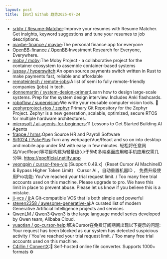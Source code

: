 ```yaml
---
layout: post
title: 【Bot】Github 趋势2025-07-24
---
```


* [srbhr / Resume-Matcher](https://github.com/srbhr/Resume-Matcher):Improve your resumes with Resume Matcher. Get insights, keyword suggestions and tune your resumes to job descriptions.
* [maybe-finance / maybe](https://github.com/maybe-finance/maybe):The personal finance app for everyone
* [OpenBB-finance / OpenBB](https://github.com/OpenBB-finance/OpenBB):Investment Research for Everyone, Everywhere.
* [moby / moby](https://github.com/moby/moby):The Moby Project - a collaborative project for the container ecosystem to assemble container-based systems
* [juspay / hyperswitch](https://github.com/juspay/hyperswitch):An open source payments switch written in Rust to make payments fast, reliable and affordable
* [remoteintech / remote-jobs](https://github.com/remoteintech/remote-jobs):A list of semi to fully remote-friendly companies (jobs) in tech.
* [donnemartin / system-design-primer](https://github.com/donnemartin/system-design-primer):Learn how to design large-scale systems. Prep for the system design interview. Includes Anki flashcards.
* [roboflow / supervision](https://github.com/roboflow/supervision):We write your reusable computer vision tools. 💜
* [zephyrproject-rtos / zephyr](https://github.com/zephyrproject-rtos/zephyr):Primary Git Repository for the Zephyr Project. Zephyr is a new generation, scalable, optimized, secure RTOS for multiple hardware architectures.
* [microsoft / ai-agents-for-beginners](https://github.com/microsoft/ai-agents-for-beginners):11 Lessons to Get Started Building AI Agents
* [frappe / hrms](https://github.com/frappe/hrms):Open Source HR and Payroll Software
* [Sjj1024 / PakePlus](https://github.com/Sjj1024/PakePlus):Turn any webpage/Vue/React and so on into desktop and mobile app under 5M with easy in few minutes. 轻松将任意网站/Vue/React等项目构建为轻量级(小于5M)多端桌面应用和手机应用仅需几分钟. https://ppofficial.netlify.app
* [yeongpin / cursor-free-vip](https://github.com/yeongpin/cursor-free-vip):[Support 0.49.x]（Reset Cursor AI MachineID & Bypass Higher Token Limit） Cursor Ai ，自动重置机器ID ， 免费升级使用Pro功能: You've reached your trial request limit. / Too many free trial accounts used on this machine. Please upgrade to pro. We have this limit in place to prevent abuse. Please let us know if you believe this is a mistake.
* [jj-vcs / jj](https://github.com/jj-vcs/jj):A Git-compatible VCS that is both simple and powerful
* [steven2358 / awesome-generative-ai](https://github.com/steven2358/awesome-generative-ai):A curated list of modern Generative Artificial Intelligence projects and services
* [QwenLM / Qwen3](https://github.com/QwenLM/Qwen3):Qwen3 is the large language model series developed by Qwen team, Alibaba Cloud.
* [yuaotian / go-cursor-help](https://github.com/yuaotian/go-cursor-help):解决Cursor在免费订阅期间出现以下提示的问题: Your request has been blocked as our system has detected suspicious activity / You've reached your trial request limit. / Too many free trial accounts used on this machine.
* [C4illin / ConvertX](https://github.com/C4illin/ConvertX):💾 Self-hosted online file converter. Supports 1000+ formats ⚙️
